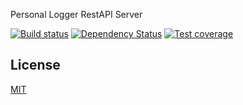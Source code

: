 Personal Logger RestAPI Server

[![Build status][travis-image]][travis-url]
[![Dependency Status][david-image]][david-url]
[![Test coverage][coveralls-image]][coveralls-url]

## License

[MIT](LICENSE)

[travis-image]: https://img.shields.io/travis/cosmosgenius/plog-node.svg?style=flat-square
[travis-url]: https://travis-ci.org/cosmosgenius/plog-node
[coveralls-image]: https://img.shields.io/coveralls/cosmosgenius/plog-node.svg?style=flat-square
[coveralls-url]: https://coveralls.io/r/cosmosgenius/plog-node?branch=master
[david-image]: http://img.shields.io/david/cosmosgenius/plog-node.svg?style=flat-square
[david-url]: https://david-dm.org/cosmosgenius/plog-node
